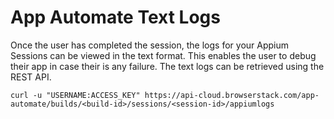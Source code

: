 # App Automate Text Logs

Once the user has completed the session, the logs for your Appium Sessions can be viewed in the text format. This enables the user to debug their app in case their is any failure. The text logs can be retrieved using the REST API.

```
curl -u "USERNAME:ACCESS_KEY" https://api-cloud.browserstack.com/app-automate/builds/<build-id>/sessions/<session-id>/appiumlogs
```
